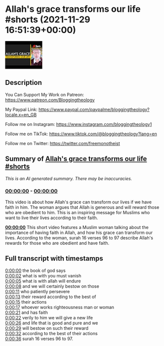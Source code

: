 # Allah's grace transforms our life #shorts (2021-11-29 16:51:39+00:00)

![alt Allah's grace transforms our life #shorts](Bt6xSrtVFV0.jpg "Allah's grace transforms our life #shorts")

## Description

You Can Support My Work on Patreon:
https://www.patreon.com/Bloggingtheology

My Paypal Link: 
https://www.paypal.com/paypalme/bloggingtheology?locale.x=en_GB

Follow me on Instagram:
https://www.instagram.com/bloggingtheology1

Follow me on TikTok:
https://www.tiktok.com/@bloggingtheology?lang=en

Follow me on Twitter:
https://twitter.com/freemonotheist

## Summary of [Allah's grace transforms our life #shorts](https://www.youtube.com/watch?v=Bt6xSrtVFV0)


*This is an AI generated summary. There may be inaccuracies. [](/)*

### [00:00:00](https://www.youtube.com/watch?v=Bt6xSrtVFV0&t=0) - [00:00:00](https://www.youtube.com/watch?v=Bt6xSrtVFV0&t=0)

This video is about how Allah's grace can transform our lives if we have faith in him. The woman argues that Allah is generous and will reward those who are obedient to him. This is an inspiring message for Muslims who want to live their lives according to their faith.

**[00:00:00](https://www.youtube.com/watch?v=Bt6xSrtVFV0&t=0)** This short video features a Muslim woman talking about the importance of having faith in Allah, and how his grace can transform our lives. According to the woman, surah 16 verses 96 to 97 describe Allah's rewards for those who are obedient and have faith.

## Full transcript with timestamps

[0:00:00](https://youtu.be/Bt6xSrtVFV0?t=0) the book of god says  
[0:00:02](https://youtu.be/Bt6xSrtVFV0?t=2) what is with you must vanish  
[0:00:05](https://youtu.be/Bt6xSrtVFV0?t=5) what is with allah will endure  
[0:00:08](https://youtu.be/Bt6xSrtVFV0?t=8) and we will certainly bestow on those  
[0:00:11](https://youtu.be/Bt6xSrtVFV0?t=11) who patiently persevere  
[0:00:13](https://youtu.be/Bt6xSrtVFV0?t=13) their reward according to the best of  
[0:00:15](https://youtu.be/Bt6xSrtVFV0?t=15) their actions  
[0:00:17](https://youtu.be/Bt6xSrtVFV0?t=17) whoever works righteousness man or woman  
[0:00:21](https://youtu.be/Bt6xSrtVFV0?t=21) and has faith  
[0:00:22](https://youtu.be/Bt6xSrtVFV0?t=22) verily to him we will give a new life  
[0:00:26](https://youtu.be/Bt6xSrtVFV0?t=26) and life that is good and pure and we  
[0:00:29](https://youtu.be/Bt6xSrtVFV0?t=29) will bestow on such their reward  
[0:00:32](https://youtu.be/Bt6xSrtVFV0?t=32) according to the best of their actions  
[0:00:36](https://youtu.be/Bt6xSrtVFV0?t=36) surah 16 verses 96 to 97.  
